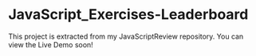 ﻿# JavaScript_Exercises-Leaderboard
 
This project is extracted from my JavaScriptReview repository.
You can view the Live Demo soon!
